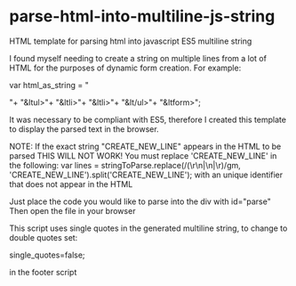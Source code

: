 # parse-html-into-multiline-js-string
HTML template for parsing html into javascript ES5 multiline string

I found myself needing to create a string on multiple lines from a lot of HTML for the purposes of dynamic
form creation. For example:

var html_as_string = "<form>"+
"&ltul>"+
"&ltli>"+
"&ltli>"+
"&lt/ul>"+
"&ltform>";


It was necessary to be compliant with ES5,
therefore I created this template to display the parsed text in the browser.

NOTE: If the exact string "CREATE_NEW_LINE" appears in the HTML to be parsed THIS WILL NOT WORK!
      You must replace 'CREATE_NEW_LINE' in the following:
        var lines = stringToParse.replace(/(\r\n|\n|\r)/gm, 'CREATE_NEW_LINE').split('CREATE_NEW_LINE');
      with an unique identifier that does not appear in the HTML

Just place the code you would like to parse into the div with id="parse"
Then open the file in your browser

This script uses single quotes in the generated multiline string, 
to change to double quotes set:

  single_quotes=false;

in the footer script
